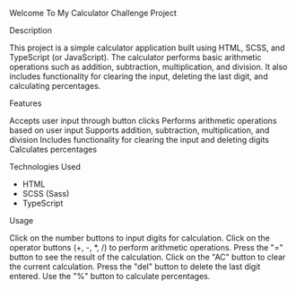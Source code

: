 Welcome To My Calculator Challenge Project


Description

This project is a simple calculator application built using HTML, SCSS, and TypeScript (or JavaScript). 
The calculator performs basic arithmetic operations such as addition, subtraction, multiplication, and division. 
It also includes functionality for clearing the input, deleting the last digit, and calculating percentages.


Features

Accepts user input through button clicks
Performs arithmetic operations based on user input
Supports addition, subtraction, multiplication, and division
Includes functionality for clearing the input and deleting digits
Calculates percentages


Technologies Used

* HTML
* SCSS (Sass)
* TypeScript


Usage

Click on the number buttons to input digits for calculation.
Click on the operator buttons (+, -, *, /) to perform arithmetic operations.
Press the "=" button to see the result of the calculation.
Click on the "AC" button to clear the current calculation.
Press the "del" button to delete the last digit entered.
Use the "%" button to calculate percentages.
